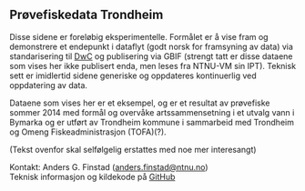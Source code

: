 ## Prøvefiskedata Trondheim 
Disse sidene er foreløbig eksperimentelle. Formålet er å vise fram og demonstrere et endepunkt i dataflyt (godt norsk for framsyning av data) via standarisering til [DwC](http://rs.tdwg.org/dwc/terms/index.htm) og publisering via GBIF (strengt tatt er disse dataene som vises her ikke publisert enda, men leses fra NTNU-VM sin IPT). Teknisk sett er imidlertid sidene generiske og oppdateres kontinuerlig ved oppdatering av data.

Dataene som vises her er et eksempel, og er et resultat av prøvefiske sommer 2014 med formål og overvåke artssammensetning i et utvalg vann i Bymarka og er utført av Trondheim kommune i sammarbeid med Trondheim og Omeng 
Fiskeadministrasjon (TOFA)(?).

(Tekst ovenfor skal selfølgelig erstattes med noe mer interesangt)

Kontakt: Anders G. Finstad (anders.finstad@ntnu.no) <br>
Teknisk informasjon og kildekode på [GitHub](https://github.com/andersfi/Shiny_TrondheimProvefiske)
